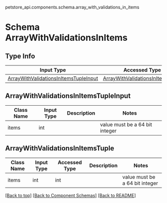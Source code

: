 petstore_api.components.schema.array_with_validations_in_items
# Schema ArrayWithValidationsInItems

## Type Info
Input Type | Accessed Type | Description | Notes
------------ | ------------- | ------------- | -------------
[ArrayWithValidationsInItemsTupleInput](#arraywithvalidationsinitemstupleinput) | [ArrayWithValidationsInItemsTuple](#arraywithvalidationsinitemstuple) |  |

## ArrayWithValidationsInItemsTupleInput
Class Name | Input Type | Description | Notes
------------- | ------------- | ------------- | -------------
items | int |  | value must be a 64 bit integer

## ArrayWithValidationsInItemsTuple
Class Name | Input Type | Accessed Type | Description | Notes
------------- | ------------- | ------------- | ------------- | -------------
items | int | int |  | value must be a 64 bit integer

[[Back to top]](#top) [[Back to Component Schemas]](../../../README.md#Component-Schemas) [[Back to README]](../../../README.md)
